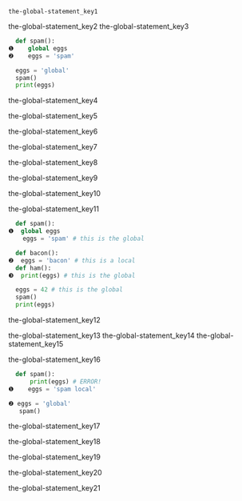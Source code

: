 ```ngMeta
the-global-statement_key1
```

the-global-statement_key2
the-global-statement_key3


```python
  def spam():
❶    global eggs
❷    eggs = 'spam'

  eggs = 'global'
  spam()
  print(eggs)
```
the-global-statement_key4



the-global-statement_key5


the-global-statement_key6


the-global-statement_key7


the-global-statement_key8


the-global-statement_key9


the-global-statement_key10


the-global-statement_key11


```python
  def spam():
❶  global eggs
    eggs = 'spam' # this is the global

  def bacon():
❷  eggs = 'bacon' # this is a local
  def ham():
❸  print(eggs) # this is the global

  eggs = 42 # this is the global
  spam()
  print(eggs)
```
the-global-statement_key12



the-global-statement_key13
the-global-statement_key14
the-global-statement_key15


the-global-statement_key16


```python
  def spam():
      print(eggs) # ERROR!
❶    eggs = 'spam local'

❷ eggs = 'global'
   spam()
```
the-global-statement_key17



the-global-statement_key18


the-global-statement_key19


the-global-statement_key20


the-global-statement_key21

